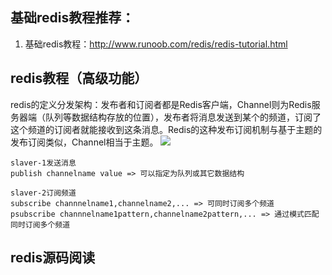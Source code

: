 ## 基础redis教程推荐：
1.  基础redis教程：http://www.runoob.com/redis/redis-tutorial.html



## redis教程（高级功能）
redis的定义分发架构：发布者和订阅者都是Redis客户端，Channel则为Redis服务器端（队列等数据结构存放的位置），发布者将消息发送到某个的频道，订阅了这个频道的订阅者就能接收到这条消息。Redis的这种发布订阅机制与基于主题的发布订阅类似，Channel相当于主题。
![](https://github.com/undersunshine/MyArticle/blob/master/Algorithm/images/20170415153941123.jpg)

```
slaver-1发送消息
publish channelname value => 可以指定为队列或其它数据结构

slaver-2订阅频道
subscribe channnelname1,channelname2,... => 可同时订阅多个频道
psubscribe channnelname1pattern,channelname2pattern,... => 通过模式匹配同时订阅多个频道

```

## redis源码阅读



